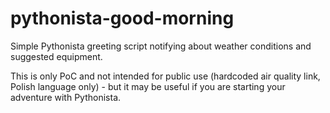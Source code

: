 # pythonista-good-morning
Simple Pythonista greeting script notifying about weather conditions and suggested equipment.

This is only PoC and not intended for public use (hardcoded air quality link, Polish language only) - but it may be useful if you are starting your adventure with Pythonista.

